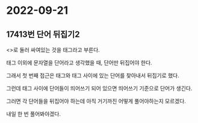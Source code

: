 # 2022-09-21

## 17413번 단어 뒤집기2

<>로 둘러 싸여있는 것을 태그라고 부른다.

태그 이외에 문자열을 단어라고 생각했을 때, 단어만 뒤집어야 한다.

그래서 첫 번째 접근은 태그와 태그 사이에 있는 단어를 찾아내서 뒤집기로 했다.

그런데 태그 사이에 단어들이 띄어쓰기 되어 있으면 띄어쓰기 기준으로 단어가 생긴다.

그러면 각 단어들을 뒤집어야 하는데 아직 거기까진 어떻게 풀어야하는지 모르겠다.

내일 한 번 풀어봐야겠다.
